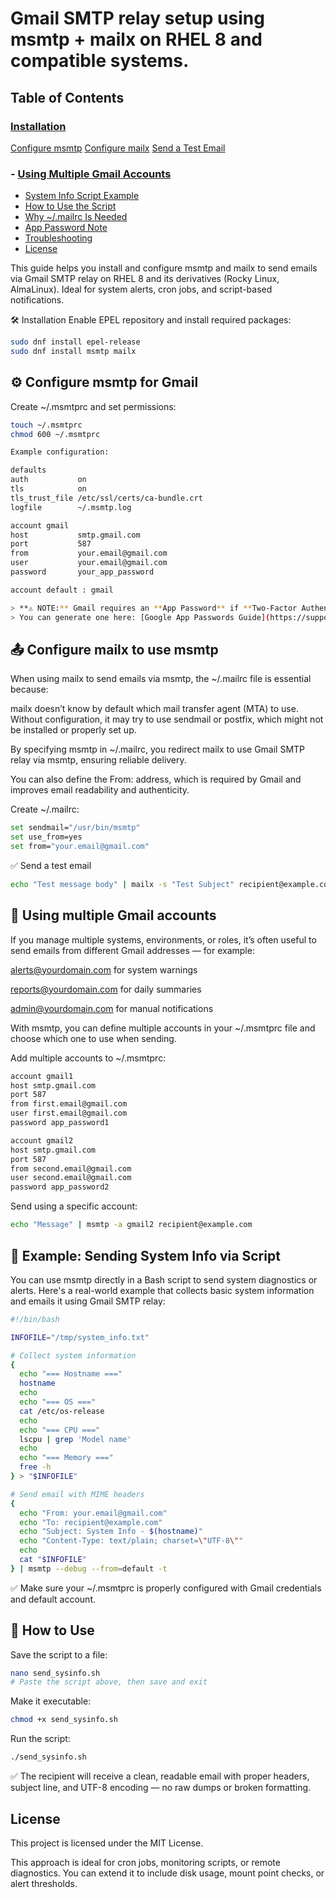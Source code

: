 # Gmail SMTP relay setup using msmtp + mailx on RHEL 8 and compatible systems.

## Table of Contents

 ### [Installation](#installation)
[Configure msmtp](#configure-msmtp)
[Configure mailx](#configure-mailx)
[Send a Test Email](#send-a-test-email)
### - [Using Multiple Gmail Accounts](#using-multiple-gmail-accounts)
- [System Info Script Example](#system-info-script-example)
- [How to Use the Script](#how-to-use-the-script)
- [Why ~/.mailrc Is Needed](#why-mailrc-is-needed)
- [App Password Note](#app-password-note)
- [Troubleshooting](#troubleshooting)
- [License](#license)


This guide helps you install and configure msmtp and mailx to send emails via Gmail SMTP relay on RHEL 8 and its derivatives (Rocky Linux, AlmaLinux). Ideal for system alerts, cron jobs, and script-based notifications.

🛠️ Installation
Enable EPEL repository and install required packages:

```bash
sudo dnf install epel-release
sudo dnf install msmtp mailx
```

## ⚙️ Configure msmtp for Gmail

Create ~/.msmtprc and set permissions:
```bash
touch ~/.msmtprc
chmod 600 ~/.msmtprc
```
```bash
Example configuration:

defaults
auth           on
tls            on
tls_trust_file /etc/ssl/certs/ca-bundle.crt
logfile        ~/.msmtp.log

account gmail
host           smtp.gmail.com
port           587
from           your.email@gmail.com
user           your.email@gmail.com
password       your_app_password

account default : gmail
```

```bash
> **⚠️ NOTE:** Gmail requires an **App Password** if **Two-Factor Authentication (2FA)** is enabled.  
> You can generate one here: [Google App Passwords Guide](https://support.google.com/accounts/answer/185833?hl=en)

```

## 📤 Configure mailx to use msmtp

When using mailx to send emails via msmtp, the ~/.mailrc file is essential because:

mailx doesn’t know by default which mail transfer agent (MTA) to use. Without configuration, it may try to use sendmail or postfix, which might not be installed or properly set up.

By specifying msmtp in ~/.mailrc, you redirect mailx to use Gmail SMTP relay via msmtp, ensuring reliable delivery.

You can also define the From: address, which is required by Gmail and improves email readability and authenticity.

Create ~/.mailrc:
```bash
set sendmail="/usr/bin/msmtp"
set use_from=yes
set from="your.email@gmail.com"
```

✅ Send a test email
```bash
echo "Test message body" | mailx -s "Test Subject" recipient@example.com
```

## 🔀 Using multiple Gmail accounts

If you manage multiple systems, environments, or roles, it’s often useful to send emails from different Gmail addresses — for example:

alerts@yourdomain.com for system warnings

reports@yourdomain.com for daily summaries

admin@yourdomain.com for manual notifications

With msmtp, you can define multiple accounts in your ~/.msmtprc file and choose which one to use when sending.

Add multiple accounts to ~/.msmtprc:
```bash
account gmail1
host smtp.gmail.com
port 587
from first.email@gmail.com
user first.email@gmail.com
password app_password1

account gmail2
host smtp.gmail.com
port 587
from second.email@gmail.com
user second.email@gmail.com
password app_password2
```

Send using a specific account:
```bash
echo "Message" | msmtp -a gmail2 recipient@example.com
```

## 🧪 Example: Sending System Info via Script

You can use msmtp directly in a Bash script to send system diagnostics or alerts. Here's a real-world example that collects basic system information and emails it using Gmail SMTP relay:
```bash
#!/bin/bash

INFOFILE="/tmp/system_info.txt"

# Collect system information
{
  echo "=== Hostname ==="
  hostname
  echo
  echo "=== OS ==="
  cat /etc/os-release
  echo
  echo "=== CPU ==="
  lscpu | grep 'Model name'
  echo
  echo "=== Memory ==="
  free -h
} > "$INFOFILE"

# Send email with MIME headers
{
  echo "From: your.email@gmail.com"
  echo "To: recipient@example.com"
  echo "Subject: System Info - $(hostname)"
  echo "Content-Type: text/plain; charset=\"UTF-8\""
  echo
  cat "$INFOFILE"
} | msmtp --debug --from=default -t
```
✅ Make sure your ~/.msmtprc is properly configured with Gmail credentials and default account.

## 🚀 How to Use

Save the script to a file:
```bash
nano send_sysinfo.sh
# Paste the script above, then save and exit
```

Make it executable:
```bash
chmod +x send_sysinfo.sh
```

Run the script:
```bash
./send_sysinfo.sh
```

✅ The recipient will receive a clean, readable email with proper headers, subject line, and UTF-8 encoding — no raw dumps or broken formatting.


## License

This project is licensed under the MIT License.


This approach is ideal for cron jobs, monitoring scripts, or remote diagnostics. You can extend it to include disk usage, mount point checks, or alert thresholds.



